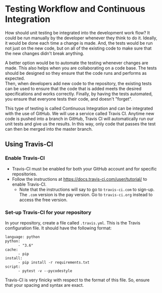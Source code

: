 # Testing Workflow and Continuous Integration
How should unit testing be integrated into the development work flow?  It could
be run manually by the developer whenever they think to do it.  Ideally, it 
would be done each time a change is made.  And, the tests would be run not just
on the new code, but on all of the existing code to make sure that the new
changes didn't break anything.

A better option would be to automate the testing whenever changes are made.
This also helps when you are collaborating on a code base.  The tests should
be designed so they ensure that the code runs and performs as expected.  
Then, when 
developers add new code to the repository, the existing tests can be used to
ensure that the code that is added meets the desired specifications and works
correctly.  Finally, by having the tests automated, you ensure that everyone
tests their code, and doesn't "forget".  

This type of testing is called Continuous Integration and can be integrated
with the use of GitHub.  We will use a service called Travis CI.  Anytime new
code is pushed into a branch in GitHub, Travis CI will automatically run our
unit tests and give us the results.  In this way, only code that passes the
test can then be merged into the master branch.

## Using Travis-CI
### Enable Travis-CI
* Travis-CI must be enabled for both your GitHub account and for specific repositories.
* Follow the instructions at <https://docs.travis-ci.com/user/tutorial/> to
enable Travis-CI.
  + Note that the instructions will say to go to `travis-ci.com` to sign-up.
 The `.com` version is the pay version.  Go to `travis-ci.org` instead to 
 access the free version.

### Set-up Travis-CI for your repository
In your repository, create a file called `.travis.yml`.  This is the Travis 
configuration file.  It should have the following format:
```
language: python
python:
      - "3.6"
cache:
      - pip
install:
      - pip install -r requirements.txt
script:
      - pytest -v --pycodestyle
``` 
Travis-CI is very finicky with respect to the format of this file.  So, ensure
that your spacing and syntax are exact.
